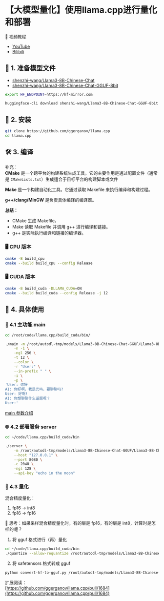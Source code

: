 
# 【大模型量化】使用llama.cpp进行量化和部署

🎥 视频教程
- [YouTube](https://youtu.be/2MYsfe0pc9A)
- [Bilibili](https://www.bilibili.com/video/BV1et421N7TK/)

## 📝 1. 准备模型文件
- [shenzhi-wang/Llama3-8B-Chinese-Chat](https://huggingface.co/shenzhi-wang/Llama3-8B-Chinese-Chat)
- [shenzhi-wang/Llama3-8B-Chinese-Chat-GGUF-8bit](https://huggingface.co/shenzhi-wang/Llama3-8B-Chinese-Chat-GGUF-8bit)

```bash
export HF_ENDPOINT=https://hf-mirror.com

huggingface-cli download shenzhi-wang/Llama3-8B-Chinese-Chat-GGUF-8bit --local-dir /root/autodl-tmp/models/Llama3-8B-Chinese-Chat-GGUF
```

## 🔧 2. 安装
```bash
git clone https://github.com/ggerganov/llama.cpp
cd llama.cpp
```

## 🛠️ 3. 编译

补充：  
**CMake** 是一个跨平台的构建系统生成工具。它的主要作用是通过配置文件（通常是 `CMakeLists.txt`）生成适合于目标平台的构建脚本或文件

**Make** 是一个构建自动化工具。它通过读取 Makefile 来执行编译和构建过程。

**g++/clang/MinGW** 是负责具体编译的编译器。

**总结：**
- CMake 生成 Makefile。
- Make 读取 Makefile 并调用 g++ 进行编译和链接。
- g++ 是实际执行编译和链接的编译器。

### 🖥️ CPU 版本
```bash
cmake -B build_cpu
cmake --build build_cpu --config Release
```

### 🖥️ CUDA 版本
```bash
cmake -B build_cuda -DLLAMA_CUDA=ON
cmake --build build_cuda --config Release -j 12
```

## 🚀 4. 具体使用

### 🧩 4.1 主功能 main 
```bash
cd /root/code/llama.cpp/build_cuda/bin/

./main -m /root/autodl-tmp/models/Llama3-8B-Chinese-Chat-GGUF/Llama3-8B-Chinese-Chat-q8_0-v2_1.gguf \
    -n -1 \
    -ngl 256 \
    -t 12 \
    --color \
    -r "User:" \
    --in-prefix " " \
    -i \
    -p \
'User: 你好
AI: 你好啊，我是光屿，要聊聊吗?
User: 好啊!
AI: 你想聊聊什么话题呢？
User:'
```

[main 参数介绍](https://github.com/ggerganov/llama.cpp/blob/master/examples/main/README.md)

### 🌐 4.2 部署服务 server
```bash
cd ~/code/llama.cpp/build_cuda/bin

./server \
    -m /root/autodl-tmp/models/Llama3-8B-Chinese-Chat-GGUF/Llama3-8B-Chinese-Chat-q8_0-v2_1.gguf \
    --host "127.0.0.1" \
    --port 8080 \
    -c 2048 \
    -ngl 128 \
    --api-key "echo in the moon"
```

### 🔧 4.3 量化

混合精度量化：
1. fp16 -> int8 
2. fp16 -> fp16

🤔 思考：如果采样混合精度量化时，有的层是 fp16，有的层是 int8，计算时是怎样的呢？

1. 将 gguf 格式进行（再）量化
```bash
cd ~/code/llama.cpp/build_cuda/bin
./quantize --allow-requantize /root/autodl-tmp/models/Llama3-8B-Chinese-Chat-GGUF/Llama3-8B-Chinese-Chat-q8_0-v2_1.gguf /root/autodl-tmp/models/Llama3-8B-Chinese-Chat-GGUF/Llama3-8B-Chinese-Chat-q4_1-v1.gguf Q4_1
```

2. 将 safetensors 格式转成 gguf
```bash
python convert-hf-to-gguf.py /root/autodl-tmp/models/Llama3-8B-Chinese-Chat --outfile /root/autodl-tmp/models/Llama3-8B-Chinese-Chat-GGUF/Llama3-8B-Chinese-Chat-q8_0-v1.gguf --outtype q8_0
```

扩展阅读：  
[https://github.com/ggerganov/llama.cpp/pull/1684](https://github.com/ggerganov/llama.cpp/pull/1684)
